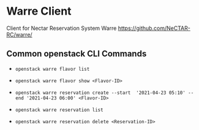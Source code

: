 # Warre Client

Client for Nectar Reservation System Warre
https://github.com/NeCTAR-RC/warre/

## Common openstack CLI Commands

* `openstack warre flavor list`

* `openstack warre flavor show <Flavor-ID>`

* `openstack warre reservation create --start  '2021-04-23 05:10' --end '2021-04-23 06:00' <Flavor-ID>`

* `openstack warre reservation list`

* `openstack warre reservation delete <Reservation-ID>`
